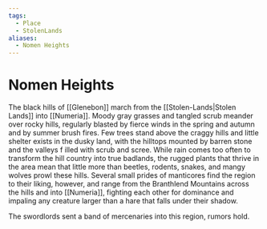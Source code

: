 ```yaml
---
tags:
  - Place
  - StolenLands
aliases:
  - Nomen Heights
---
```

# Nomen Heights
The black hills of [[Glenebon]] march from the [[Stolen-Lands|Stolen Lands]] into [[Numeria]]. Moody gray grasses and tangled scrub meander over rocky hills, regularly blasted by fierce winds in the spring and autumn and by summer brush fires. Few trees stand above the craggy hills and little shelter exists in the dusky land, with the hilltops mounted by barren stone and the valleys f illed with scrub and scree. While rain comes too often to transform the hill country into true badlands, the rugged plants that thrive in the area mean that little more than beetles, rodents, snakes, and mangy wolves prowl these hills. Several small prides of manticores find the region to their liking, however, and range from the Branthlend Mountains across the hills and into [[Numeria]], fighting each other for dominance and impaling any creature larger than a hare that falls under their shadow.

The swordlords sent a band of mercenaries into this region, rumors hold.